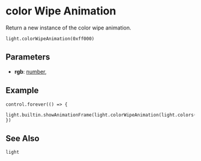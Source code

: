 # color Wipe Animation

Return a new instance of the color wipe animation.

```
light.colorWipeAnimation(0xff000)
```

## Parameters

* **rgb**: [number](/reference/blocks/number), 

## Example

```blocks
control.forever(() => {
    light.builtin.showAnimationFrame(light.colorWipeAnimation(light.colors(Colors.Red)))
})
```

## See Also


```package
light
```
